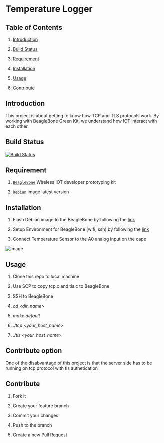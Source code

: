 # Temperature Logger

## Table of Contents

1. [Introduction](#introduction)

2. [Build Status](#build-status)

3. [Requirement](#requirement)

4. [Installation](#installation)

5. [Usage](#usage)

6. [Contribute](#contribute)

## Introduction

This project is about getting to know how TCP and TLS protocols work. By working with BeagleBone Green Kit, we understand how IOT interact with each other.

## Build Status

[![Build Status](https://travis-ci.com/travis-ci/travis-web.svg?branch=master)](https://travis-ci.com/travis-ci/travis-web)

## Requirement

1. [`BeagleBone`](#https://www.mouser.com/ProductDetail/Seeed-Studio/110060426?qs=Zwj7mHVHPHTyD4oKZvExkg%3D%3D&gclid=Cj0KCQjwvvj5BRDkARIsAGD9vlIRRKNLDuiFXxnJrm7zRGTJdOPXbTqGme6986jSV_TqGl_imTsQAPUaAkWZEALw_wcB) Wireless IOT developer prototyping kit

2. [`Debian`](#https://www.debian.org/) image latest version

## Installation

1. Flash Debian image to the BeagleBone by following the [link](https://medium.com/@shreeya.patel23498/getting-started-with-beaglebone-green-309b6718aa02)

2. Setup Environment for BeagleBone (wifi, ssh) by following the [link](https://support.thingplus.net/en/open-hardware/bbb-user-guide.html)

3. Connect Temperature Sensor to the A0 analog input on the cape

![image](https://developer.atmosphereiot.com/images/Guides/GettingStartedBeagleBoneGreen/BeagleBoneGreenSetup.jpg)

## Usage

1. Clone this repo to local machine

2. Use SCP to copy tcp.c and tls.c to BeagleBone

3. SSH to BeagleBone

4. *cd \<dir_name\>*

5. *make default*  

6. *./tcp \<your_host_name\>*

7. *./tls \<your_host_name\>*

## Contribute option

One of the disabvantage of this project is that the server side has to be running on tcp protocol with tls authetication  

## Contribute

1. Fork it

2. Create your feature branch

3. Commit your changes

4. Push to the branch

5. Create a new Pull Request
